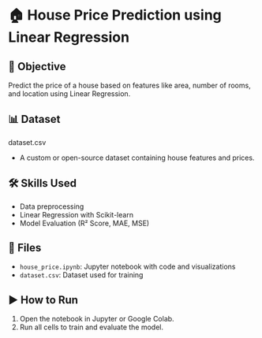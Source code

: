 # 🏠 House Price Prediction using Linear Regression

## 📌 Objective
Predict the price of a house based on features like area, number of rooms, and location using Linear Regression.

## 📊 Dataset
dataset.csv
- A custom or open-source dataset containing house features and prices.

## 🛠️ Skills Used
- Data preprocessing
- Linear Regression with Scikit-learn
- Model Evaluation (R² Score, MAE, MSE)

## 📁 Files
- `house_price.ipynb`: Jupyter notebook with code and visualizations
- `dataset.csv`: Dataset used for training

## ▶️ How to Run
1. Open the notebook in Jupyter or Google Colab.
2. Run all cells to train and evaluate the model.

